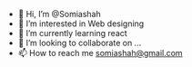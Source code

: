 - 👋 Hi, I’m @Somiashah
- 👀 I’m interested in Web designing
- 🌱 I’m currently learning react
- 💞️ I’m looking to collaborate on ...
- 📫 How to reach me  somiashah@gmail.com

<!---
Somiashah/Somiashah is a ✨ special ✨ repository because its `README.md` (this file) appears on your GitHub profile.
You can click the Preview link to take a look at your changes.
--->
